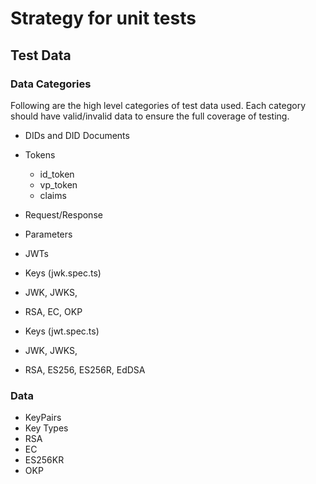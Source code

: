 # Strategy for unit tests

## Test Data

### Data Categories

Following are the high level categories of test data used. Each category should have valid/invalid data to ensure the full coverage of testing.

- DIDs and DID Documents

- Tokens
  - id_token
  - vp_token
  - claims
- Request/Response
- Parameters
- JWTs

- Keys (jwk.spec.ts)
- JWK, JWKS,
- RSA, EC, OKP

- Keys (jwt.spec.ts)
- JWK, JWKS,
- RSA, ES256, ES256R, EdDSA

### Data

- KeyPairs
- Key Types
- RSA
- EC
- ES256KR
- OKP
